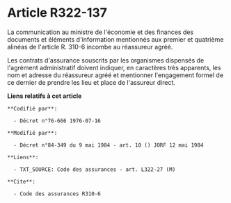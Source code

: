 # Article R322-137

La communication au ministre de l'économie et des finances des documents et éléments d'information mentionnés aux premier et
quatrième alinéas de l'article R. 310-6 incombe au réassureur agréé.

Les contrats d'assurance souscrits par les organismes dispensés de l'agrément administratif doivent indiquer, en caractères
très apparents, les nom et adresse du réassureur agréé et mentionner l'engagement formel de ce dernier de prendre les lieu et
place de l'assureur direct.

**Liens relatifs à cet article**

	**Codifié par**:

	  - Décret n°76-666 1976-07-16

	**Modifié par**:

	  - Décret n°84-349 du 9 mai 1984 - art. 10 () JORF 12 mai 1984

	**Liens**:

	  - TXT_SOURCE: Code des assurances - art. L322-27 (M)

	**Cite**:

	  - Code des assurances R310-6
